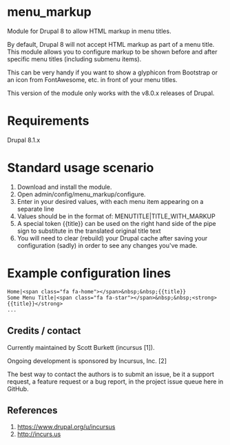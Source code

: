 # menu_markup
Module for Drupal 8 to allow HTML markup in menu titles.

By default, Drupal 8 will not accept HTML markup as part of a menu title. This module allows you to configure markup to be shown before and after specific menu titles (including submenu items).

This can be very handy if you want to show a glyphicon from Bootstrap or an icon from FontAwesome, etc. in front of your menu titles.

This version of the module only works with the v8.0.x releases of Drupal.

# Requirements
Drupal 8.1.x

# Standard usage scenario
1. Download and install the module.
2. Open admin/config/menu_markup/configure.
3. Enter in your desired values, with each menu item appearing on a separate line
4. Values should be in the format of: MENUTITLE|TITLE_WITH_MARKUP
5. A special token {{title}} can be used on the right hand side of the pipe sign to substitute in the translated original title text
6. You will need to clear (rebuild) your Drupal cache after saving your configuration (sadly) in order to see any changes you've made.

# Example configuration lines

```
Home|<span class="fa fa-home"></span>&nbsp;&nbsp;{{title}}
Some Menu Title|<span class="fa fa-star"></span>&nbsp;&nbsp;<strong>{{title}}</strong>
...
```

Credits / contact
-------------------------------------------------------------------
Currently maintained by Scott Burkett (incursus [1]).

Ongoing development is sponsored by Incursus, Inc. [2]

The best way to contact the authors is to submit an issue, be it a support request, a feature request or a bug report, in the project issue queue here in GitHub.

References
-------------------------------------------------------------------
1. https://www.drupal.org/u/incursus
2. http://incurs.us
